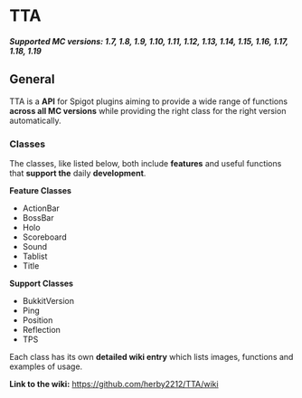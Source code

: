 # TTA
##### Supported MC versions: 1.7, 1.8, 1.9, 1.10, 1.11, 1.12, 1.13, 1.14, 1.15, 1.16, 1.17, 1.18, 1.19

## General
TTA is a **API** for Spigot plugins aiming to provide a wide range of functions **across all MC versions** while providing the right class for the right version automatically.

### Classes

The classes, like listed below, both include **features** and useful functions that **support the** daily **development**.

**Feature Classes**
* ActionBar
* BossBar
* Holo
* Scoreboard
* Sound
* Tablist
* Title

**Support Classes**
* BukkitVersion
* Ping
* Position
* Reflection
* TPS

Each class has its own **detailed wiki entry** which lists images, functions and examples of usage.

**Link to the wiki:** https://github.com/herby2212/TTA/wiki